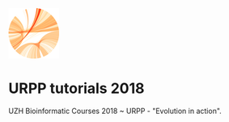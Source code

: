 ![alt text](https://github.com/carlalbc/URPP_tutorials/blob/master/img/Logo_URPP_kl2.png)
# URPP tutorials 2018 
UZH Bioinformatic Courses 2018 ~ URPP - "Evolution in action".
